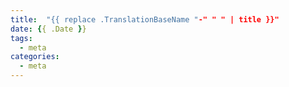```yaml
---
title:  "{{ replace .TranslationBaseName "-" " " | title }}"
date: {{ .Date }}
tags:
  - meta
categories:
  - meta
---
```

